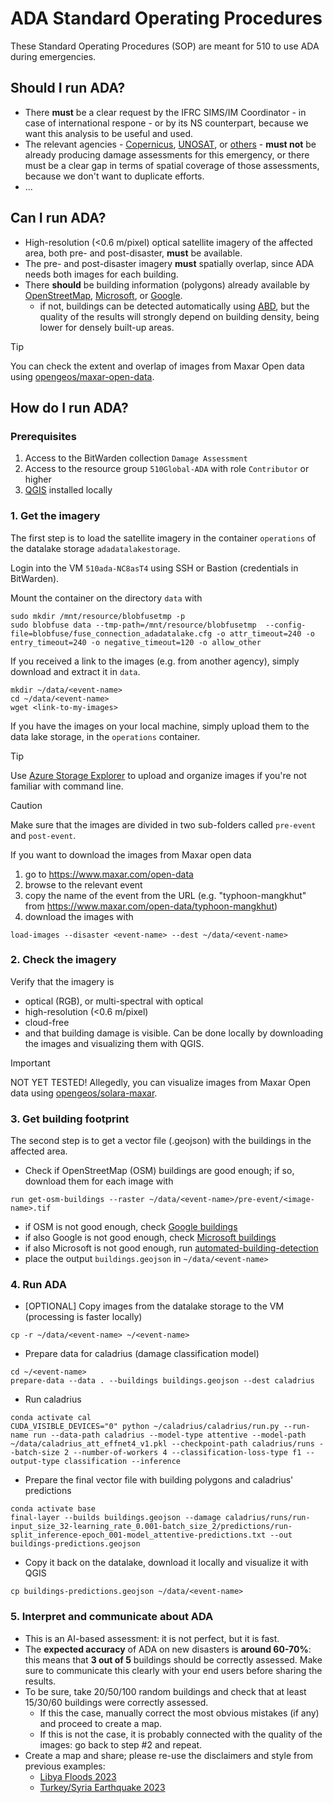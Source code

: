 # ADA Standard Operating Procedures
These Standard Operating Procedures (SOP) are meant for 510 to use ADA during emergencies.

## Should I run ADA?
* There **must** be a clear request by the IFRC SIMS/IM Coordinator - in case of international respone - or by its NS counterpart, because we want this analysis to be useful and used.
* The relevant agencies - [Copernicus](https://emergency.copernicus.eu/mapping/list-of-activations-rapid), [UNOSAT](https://unosat.org/products/), or [others](https://data.humdata.org/search?q=damage+assessment) - **must not** be already producing damage assessments for this emergency, or there must be a clear gap in terms of spatial coverage of those assessments, because we don't want to duplicate efforts.
* ...

## Can I run ADA?
* High-resolution (<0.6 m/pixel) optical satellite imagery of the affected area, both pre- and post-disaster, **must** be available.
* The pre- and post-disaster imagery **must** spatially overlap, since ADA needs both images for each building.
* There **should** be building information (polygons) already available by [OpenStreetMap](https://www.openstreetmap.org/), [Microsoft](https://github.com/microsoft/GlobalMLBuildingFootprints/blob/main/examples/example_building_footprints.ipynb), or [Google](https://sites.research.google/open-buildings/#download). 
  * if not, buildings can be detected automatically using [ABD](https://github.com/rodekruis/ada-collection/tree/master/abd_model), but the quality of the results will strongly depend on building density, being lower for densely built-up areas.

> [!TIP]
> You can check the extent and overlap of images from Maxar Open data using [opengeos/maxar-open-data](https://github.com/opengeos/maxar-open-data).

## How do I run ADA?

### Prerequisites
1. Access to the BitWarden collection `Damage Assessment`
2. Access to the resource group `510Global-ADA` with role `Contributor` or higher
3. [QGIS](https://www.qgis.org/en/site/index.html) installed locally

### 1. Get the imagery
The first step is to load the satellite imagery in the container `operations` of the datalake storage `adadatalakestorage`. 

Login into the VM `510ada-NC8asT4` using SSH or Bastion (credentials in BitWarden). 

Mount the container on the directory `data` with
```commandline
sudo mkdir /mnt/resource/blobfusetmp -p
sudo blobfuse data --tmp-path=/mnt/resource/blobfusetmp  --config-file=blobfuse/fuse_connection_adadatalake.cfg -o attr_timeout=240 -o entry_timeout=240 -o negative_timeout=120 -o allow_other
```

If you received a link to the images (e.g. from another agency), simply download and extract it in `data`.
```commandline
mkdir ~/data/<event-name>
cd ~/data/<event-name>
wget <link-to-my-images>
```

If you have the images on your local machine, simply upload them to the data lake storage, in the `operations` container.

> [!TIP]
> Use [Azure Storage Explorer](https://azure.microsoft.com/en-us/products/storage/storage-explorer) to upload and organize images if you're not familiar with command line.

> [!CAUTION]
> Make sure that the images are divided in two sub-folders called `pre-event` and `post-event`.

If you want to download the images from Maxar open data
  1. go to https://www.maxar.com/open-data
  2. browse to the relevant event
  3. copy the name of the event from the URL (e.g. "typhoon-mangkhut" from https://www.maxar.com/open-data/typhoon-mangkhut)
  4. download the images with 
  ```commandline
  load-images --disaster <event-name> --dest ~/data/<event-name>
  ```

### 2. Check the imagery
Verify that the imagery is
* optical (RGB), or multi-spectral with optical
* high-resolution (<0.6 m/pixel)
* cloud-free
* and that building damage is visible. Can be done locally by downloading the images and visualizing them with QGIS.


> [!IMPORTANT]
> NOT YET TESTED! Allegedly, you can visualize images from Maxar Open data using [opengeos/solara-maxar](https://github.com/opengeos/solara-maxar).

### 3. Get building footprint
The second step is to get a vector file (.geojson) with the buildings in the affected area.
* Check if OpenStreetMap (OSM) buildings are good enough; if so, download them for each image with
```commandline
run get-osm-buildings --raster ~/data/<event-name>/pre-event/<image-name>.tif
```

* if OSM is not good enough, check [Google buildings](https://colab.research.google.com/github/google-research/google-research/blob/master/building_detection/open_buildings_download_region_polygons.ipynb)
* if also Google is not good enough, check [Microsoft buildings](https://github.com/microsoft/GlobalMLBuildingFootprints/blob/main/examples/example_building_footprints.ipynb)
* if also Microsoft is not good enough, run [automated-building-detection](https://github.com/rodekruis/automated-building-detection?tab=readme-ov-file#end-to-end-example)
* place the output `buildings.geojson` in `~/data/<event-name>`

### 4. Run ADA
* [OPTIONAL] Copy images from the datalake storage to the VM (processing is faster locally)
```
cp -r ~/data/<event-name> ~/<event-name>
```
* Prepare data for caladrius (damage classification model)
```
cd ~/<event-name>
prepare-data --data . --buildings buildings.geojson --dest caladrius
```
* Run caladrius
```
conda activate cal
CUDA_VISIBLE_DEVICES="0" python ~/caladrius/caladrius/run.py --run-name run --data-path caladrius --model-type attentive --model-path ~/data/caladrius_att_effnet4_v1.pkl --checkpoint-path caladrius/runs --batch-size 2 --number-of-workers 4 --classification-loss-type f1 --output-type classification --inference
```
* Prepare the final vector file with building polygons and caladrius' predictions
```
conda activate base
final-layer --builds buildings.geojson --damage caladrius/runs/run-input_size_32-learning_rate_0.001-batch_size_2/predictions/run-split_inference-epoch_001-model_attentive-predictions.txt --out buildings-predictions.geojson
```
* Copy it back on the datalake, download it locally and visualize it with QGIS
```
cp buildings-predictions.geojson ~/data/<event-name>
```

### 5. Interpret and communicate about ADA
* This is an AI-based assessment: it is not perfect, but it is fast. 
* The **expected accuracy** of ADA on new disasters is **around 60-70%**: this means that **3 out of 5** buildings should be correctly assessed. Make sure to communicate this clearly with your end users before sharing the results.
* To be sure, take 20/50/100 random buildings and check that at least 15/30/60 buildings were correctly assessed.
  * If this the case, manually correct the most obvious mistakes (if any) and proceed to create a map. 
  * If this is not the case, it is probably connected with the quality of the images: go back to step #2 and repeat.
* Create a map and share; please re-use the disclaimers and style from previous examples:
  * [Libya Floods 2023](https://drive.google.com/file/d/1QCCgf2wcQDeNCThPR9hckTXJEuZZyObD/view?usp=sharing)
  * [Turkey/Syria Earthquake 2023](https://drive.google.com/file/d/1bRnv5Gu1Bx5X2EB2euYDcrNzu9Y-50Rm/view?usp=sharing)
